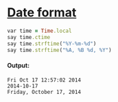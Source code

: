 [1]: http://rosettacode.org/wiki/Date_format

# [Date format][1]

```ruby
var time = Time.local
say time.ctime
say time.strftime("%Y-%m-%d")
say time.strftime("%A, %B %d, %Y")
```

#### Output:
```
Fri Oct 17 12:57:02 2014
2014-10-17
Friday, October 17, 2014
```
